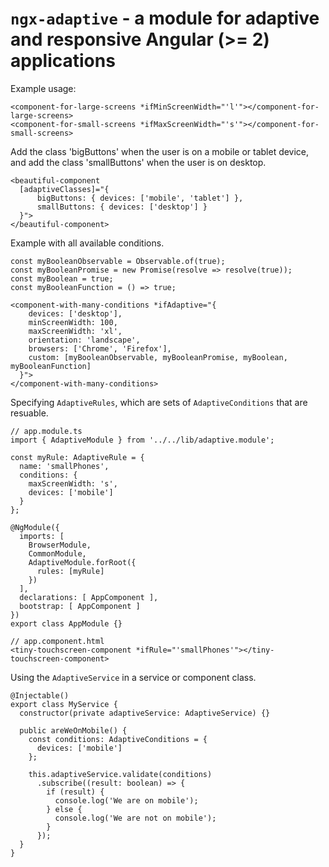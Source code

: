# `ngx-adaptive` - a module for adaptive and responsive Angular (>= 2) applications

Example usage:
````
<component-for-large-screens *ifMinScreenWidth="'l'"></component-for-large-screens>
<component-for-small-screens *ifMaxScreenWidth="'s'"></component-for-small-screens>
````

Add the class 'bigButtons' when the user is on a mobile or tablet device, and
 add the class 'smallButtons' when the user is on desktop.
````
<beautiful-component 
  [adaptiveClasses]="{
      bigButtons: { devices: ['mobile', 'tablet'] },
      smallButtons: { devices: ['desktop'] }
  }">
</beautiful-component>
````

Example with all available conditions.
````
const myBooleanObservable = Observable.of(true);
const myBooleanPromise = new Promise(resolve => resolve(true));
const myBoolean = true;
const myBooleanFunction = () => true;

<component-with-many-conditions *ifAdaptive="{
    devices: ['desktop'],
    minScreenWidth: 100,
    maxScreenWidth: 'xl',
    orientation: 'landscape',
    browsers: ['Chrome', 'Firefox'],
    custom: [myBooleanObservable, myBooleanPromise, myBoolean, myBooleanFunction]
  }">
</component-with-many-conditions>
````

Specifying `AdaptiveRules`, which are sets of `AdaptiveConditions` that are resuable.
````
// app.module.ts
import { AdaptiveModule } from '../../lib/adaptive.module';

const myRule: AdaptiveRule = {
  name: 'smallPhones',
  conditions: {
    maxScreenWidth: 's',
    devices: ['mobile']
  }
};

@NgModule({
  imports: [
    BrowserModule,
    CommonModule,
    AdaptiveModule.forRoot({
      rules: [myRule]
    })
  ],
  declarations: [ AppComponent ],
  bootstrap: [ AppComponent ]
})
export class AppModule {}

// app.component.html
<tiny-touchscreen-component *ifRule="'smallPhones'"></tiny-touchscreen-component>
````

Using the `AdaptiveService` in a service or component class.
````
@Injectable()
export class MyService {
  constructor(private adaptiveService: AdaptiveService) {}
  
  public areWeOnMobile() {
    const conditions: AdaptiveConditions = {
      devices: ['mobile']
    };
  
    this.adaptiveService.validate(conditions)
      .subscribe((result: boolean) => {
        if (result) {
          console.log('We are on mobile');
        } else {
          console.log('We are not on mobile');
        }
      });
  }
}
````
